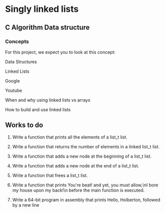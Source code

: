 # Singly linked lists

## C Algorithm Data structure

### Concepts

For this project, we expect you to look at this concept:

Data Structures

Linked Lists

Google

Youtube

When and why using linked lists vs arrays

How to build and use linked lists

## Works to do

1. Write a function that prints all the elements of a list_t list.

2. Write a function that returns the number of elements in a linked list_t list.

3. Write a function that adds a new node at the beginning of a list_t list.

4. Write a function that adds a new node at the end of a list_t list.

5. Write a function that frees a list_t list.

6. Write a function that prints You're beat! and yet, you must allow,\nI bore my 
   house upon my back!\n before the main function is executed.

7. Write a 64-bit program in assembly that prints Hello, Holberton, followed by a new line

